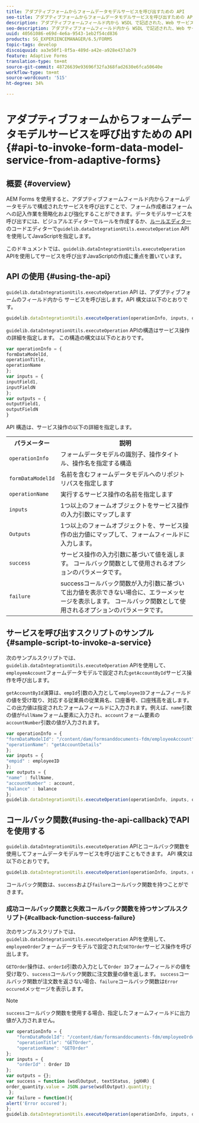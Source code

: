 ```yaml
---
title: アダプティブフォームからフォームデータモデルサービスを呼び出すための API
seo-title: アダプティブフォームからフォームデータモデルサービスを呼び出すための API
description: アダプティブフォームフィールド内から WSDL で記述された、Web サービスを呼び出す API について説明します。
seo-description: アダプティブフォームフィールド内から WSDL で記述された、Web サービスを呼び出す API について説明します。
uuid: 40561086-e69d-4e6a-9543-1eb2f54cd836
products: SG_EXPERIENCEMANAGER/6.5/FORMS
topic-tags: develop
discoiquuid: aa3e50f1-8f5a-489d-a42e-a928e437ab79
feature: Adaptive Forms
translation-type: tm+mt
source-git-commit: 48726639e93696f32fa368fad2630e6fca50640e
workflow-type: tm+mt
source-wordcount: '515'
ht-degree: 34%

---
```



# アダプティブフォームからフォームデータモデルサービスを呼び出すための API {#api-to-invoke-form-data-model-service-from-adaptive-forms}

## 概要 {#overview}

AEM Forms を使用すると、アダプティブフォームフィールド内からフォームデータモデルで構成されたサービスを呼び出すことで、フォーム作成者はフォームへの記入作業を簡略化および強化することができます。データモデルサービスを呼び出すには、ビジュアルエディターでルールを作成するか、[ルールエディター](/help/forms/using/rule-editor.md)のコードエディターで`guidelib.dataIntegrationUtils.executeOperation` APIを使用してJavaScriptを指定します。

このドキュメントでは、`guidelib.dataIntegrationUtils.executeOperation` APIを使用してサービスを呼び出すJavaScriptの作成に重点を置いています。

## API の使用 {#using-the-api}

`guidelib.dataIntegrationUtils.executeOperation` API は、アダプティブフォームのフィールド内から サービスを呼び出します。API 構文は以下のとおりです。

```javascript
guidelib.dataIntegrationUtils.executeOperation(operationInfo, inputs, outputs)
```

`guidelib.dataIntegrationUtils.executeOperation` APIの構造はサービス操作の詳細を指定します。 この構造の構文は以下のとおりです。

```javascript
var operationInfo = {
formDataModelId,
operationTitle,
operationName
};
var inputs = {
inputField1,
inputFieldN
};
var outputs = {
outputField1,
outputFieldN
}
```

API 構造は、サービス操作の以下の詳細を指定します。

<table>
 <tbody>
  <tr>
   <th>パラメーター</th>
   <th>説明</th>
  </tr>
  <tr>
   <td><code>operationInfo</code></td>
   <td>フォームデータモデルの識別子、操作タイトル、操作名を指定する構造</td>
  </tr>
  <tr>
   <td><code>formDataModelId</code></td>
   <td>名前を含むフォームデータモデルへのリポジトリパスを指定します</td>
  </tr>
  <tr>
   <td><code>operationName</code></td>
   <td>実行するサービス操作の名前を指定します</td>
  </tr>
  <tr>
   <td><code>inputs</code></td>
   <td>1つ以上のフォームオブジェクトをサービス操作の入力引数にマップします</td>
  </tr>
  <tr>
   <td><code>Outputs</code></td>
   <td>1つ以上のフォームオブジェクトを、サービス操作の出力値にマップして、フォームフィールドに入力します。<br /> </td>
  </tr>
  <tr>
   <td><code>success</code></td>
   <td>サービス操作の入力引数に基づいて値を返します。 コールバック関数として使用されるオプションのパラメータです。<br /> </td>
  </tr>
  <tr>
   <td><code>failure</code></td>
   <td>successコールバック関数が入力引数に基づいて出力値を表示できない場合に、エラーメッセージを表示します。 コールバック関数として使用されるオプションのパラメータです。<br /> </td>
  </tr>
 </tbody>
</table>

## サービスを呼び出すスクリプトのサンプル {#sample-script-to-invoke-a-service}

次のサンプルスクリプトでは、`guidelib.dataIntegrationUtils.executeOperation` APIを使用して、`employeeAccount`フォームデータモデルで設定された`getAccountById`サービス操作を呼び出します。

`getAccountById`演算は、`empId`引数の入力として`employeeID`フォームフィールドの値を受け取り、対応する従業員の従業員名、口座番号、口座残高を返します。 この出力値は指定されたフォームフィールドに入力されます。例えば、`name`引数の値が`fullName`フォーム要素に入力され、`account`フォーム要素の`accountNumber`引数の値が入力されます。

```javascript
var operationInfo = {
"formDataModelId": "/content/dam/formsanddocuments-fdm/employeeAccount",
"operationName": "getAccountDetails"
};
var inputs = {
"empid" : employeeID
};
var outputs = {
"name" : fullName,
"accountNumber" : account,
"balance" : balance
};
guidelib.dataIntegrationUtils.executeOperation(operationInfo, inputs, outputs);
```

## コールバック関数{#using-the-api-callback}でAPIを使用する

`guidelib.dataIntegrationUtils.executeOperation` APIとコールバック関数を使用してフォームデータモデルサービスを呼び出すこともできます。 API 構文は以下のとおりです。

```javascript
guidelib.dataIntegrationUtils.executeOperation(operationInfo, inputs, outputs, callbackFunction)
```

コールバック関数は、`success`および`failure`コールバック関数を持つことができます。

### 成功コールバック関数と失敗コールバック関数を持つサンプルスクリプト{#callback-function-success-failure}

次のサンプルスクリプトでは、`guidelib.dataIntegrationUtils.executeOperation` APIを使用して、`employeeOrder`フォームデータモデルで設定された`GETOrder`サービス操作を呼び出します。

`GETOrder`操作は、`orderId`引数の入力として`Order ID`フォームフィールドの値を受け取り、`success`コールバック関数に注文数量の値を返します。  `success`コールバック関数が注文数を返さない場合、`failure`コールバック関数は`Error occured`メッセージを表示します。

>[!NOTE]
>
> `success`コールバック関数を使用する場合、指定したフォームフィールドに出力値が入力されません。

```javascript
var operationInfo = {
    "formDataModelId": "/content/dam/formsanddocuments-fdm/employeeOrder",
    "operationTitle": "GETOrder",
    "operationName": "GETOrder"
};
var inputs = {
    "orderId" : Order ID
};
var outputs = {};
var success = function (wsdlOutput, textStatus, jqXHR) {
order_quantity.value = JSON.parse(wsdlOutput).quantity;
 };
var failure = function(){
alert('Error occured');
};
guidelib.dataIntegrationUtils.executeOperation(operationInfo, inputs, outputs, success, failure);
```
